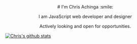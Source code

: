<div align="center">
# I'm Chris Achinga :smile:

I am JavaScript web developer and designer

Actively looking and open for opportunities.

</div>


[![Chris's github stats](https://github-readme-stats.vercel.app/api?username=ChrisAchinga&show_icons=true&theme=monokai)](https://github.com/ChrisAchinga/github-readme-stats)

